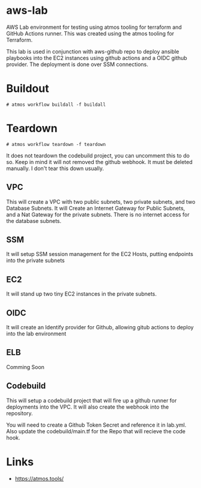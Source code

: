 # aws-lab
AWS Lab environment for testing using atmos tooling for terraform and GitHub Actions runner.
This was created using the atmos tooling for Terraform.

This lab is used in conjunction with aws-github repo to deploy ansible playbooks into the
EC2 instances using github actions and a OIDC github provider. The deployment is done over
SSM connections.

# Buildout
   ``` # atmos workflow buildall -f buildall ```
# Teardown
   ``` # atmos workflow teardown -f teardown ```

It does not teardown the codebuild project, you can uncomment this to do so. Keep in mind it will not
removed the github webhook. It must be deleted manually. I don't tear this down usually.

## VPC
This will create a VPC with two public subnets, two private subnets, and two Database Subnets. It will
Create an Internet Gateway for Public Subnets, and a Nat Gateway for the private subnets. There is no
internet access for the database subnets.

## SSM
It will setup SSM session management for the EC2 Hosts, putting endpoints into the private
subnets

## EC2
It will stand up two tiny EC2 instances in the private subnets.

## OIDC
It will create an Identify provider for Github, allowing gitub actions to deploy into the lab
environment

## ELB
Comming Soon

## Codebuild
This will setup a codebuild project that will fire up a github runner for deployments into the VPC.
It will also create the webhook into the repository. 

You will need to create a Github Token Secret and reference it in lab.yml. Also update
the codebuild/main.tf for the Repo that will recieve the code hook.


# Links
* https://atmos.tools/

